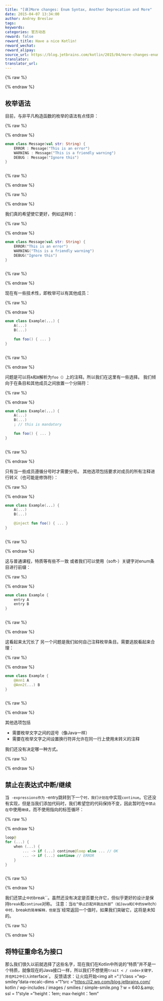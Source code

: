 ```yaml
---
title: "[译]More changes: Enum Syntax, Another Deprecation and More"
date: 2015-04-07 13:34:00
author: Andrey Breslav
tags:
keywords:
categories: 官方动态
reward: false
reward_title: Have a nice Kotlin!
reward_wechat:
reward_alipay:
source_url: https://blog.jetbrains.com/kotlin/2015/04/more-changes-enum-syntax-and-one-deprecation-and-more/
translator:
translator_url:
---
```



{% raw %}
<p><a name="enum-syntax"></a></p>
{% endraw %}

## 枚举语法

目前，与非平凡构造函数的枚举的语法有点怪异：

{% raw %}
<p></p>
{% endraw %}

```kotlin
enum class Message(val str: String) {
    ERROR : Message("This is an error")
    WARNING : Message("This is a friendly warning")
    DEBUG : Message("Ignore this")
}
 
```

{% raw %}
<p></p>
{% endraw %}


{% raw %}
<p><span id="more-2042"></span></p>
{% endraw %}

我们真的希望使它更好，例如这样的：

{% raw %}
<p></p>
{% endraw %}

```kotlin
enum class Message(val str: String) {
    ERROR("This is an error")
    WARNING("This is a friendly warning")
    DEBUG("Ignore this")
}
 
```

{% raw %}
<p></p>
{% endraw %}

现在有一些技术性，即枚举可以有其他成员：

{% raw %}
<p></p>
{% endraw %}

```kotlin
enum class Example(...) {
    A(...)
    B(...)
 
    fun foo() { ... }
}
 
```

{% raw %}
<p></p>
{% endraw %}

问题是可以将`A`和`B`解析为`foo（）`上的注释。所以我们在这里有一些选择。
我们倾向于在条目和其他成员之间放置一个分隔符：

{% raw %}
<p></p>
{% endraw %}

```kotlin
enum class Example(...) {
    A(...)
    B(...)
    ; // this is mandatory
 
    fun foo() { ... }
}
 
```

{% raw %}
<p></p>
{% endraw %}

只有当一些成员遵循分号时才需要分号。
其他选项包括要求对成员的所有注释进行转义（也可能是修饰符）：

{% raw %}
<p></p>
{% endraw %}

```kotlin
enum class Example(...) {
    A(...)
    B(...)
 
    @inject fun foo() { ... }
}
 
```

{% raw %}
<p></p>
{% endraw %}

这与普通课程，特质等有些不一致
或者我们可以使用（soft-）关键字对enum条目进行前缀：

{% raw %}
<p></p>
{% endraw %}

```kotlin
enum class Example {
    entry A
    entry B
}
 
```

{% raw %}
<p></p>
{% endraw %}

这看起来太冗长了
另一个问题是我们如何自己注释枚举条目。需要逃脱看起来合理：

{% raw %}
<p></p>
{% endraw %}

```kotlin
enum class Example {
    @Ann1 A
    @Ann2(...) B    
}
 
```

{% raw %}
<p></p>
{% endraw %}

其他选项包括

* 需要枚举文字之间的逗号（像Java一样）
* 需要在枚举文字之间设置换行符并允许在同一行上使用未转义的注释

我们还没有决定哪一种方式。

{% raw %}
<p><a name="break-continue"></a></p>
{% endraw %}

## 禁止在表达式中断/继续

当` -expressions作为` -entry跳转到下一个`时，我们计划在`中实现`continue`。它还没有实现，但是当我们添加代码时，我们希望您的代码保持不变，因此暂时在`中禁止在`中使用`继续`，而不使用指向的标签循环：

{% raw %}
<p></p>
{% endraw %}

```kotlin
loop@
for (...) {
    when (...) {
        ... -> if (...) continue@loop else ... // OK
        ... -> if (...) continue // ERROR
    }
}
 
```

{% raw %}
<p></p>
{% endraw %}

我们还禁止`中的`break``。虽然还没有决定是否要允许它，但似乎更好的设计是保持`break`和`continue`对称。
注意：当`在“停止匹配并跳出外部”（如Java和C中的`switch`）中时，`break`的简单解释，但是`当`经常返回一个值时，如果我们突破它，这将是未知的。

{% raw %}
<p><a name="interfaces"></a></p>
{% endraw %}

## 将特征重命名为接口

那么我们很久以前就选择了这些名字，现在我们在Kotlin中所说的“特质”并不是一个特质，就像现在的Java接口一样，所以我们不想使用`trait < / code>关键字，并在M12中引入`interface`。
反馈请求：让火焰开始<img alt =“:)”class =“wp-smiley”data-recalc-dims =“1”src =“https://i2.wp.com/blog.jetbrains.com/ kotlin / wp-includes / images / smilies / simple-smile.png？w = 640＆amp; ssl = 1“style =”height：1em; max-height：1em“
